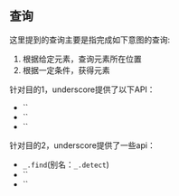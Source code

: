 ## 查询
这里提到的查询主要是指完成如下意图的查询:
1. 根据给定元素，查询元素所在位置
2. 根据一定条件，获得元素

针对目的1，underscore提供了以下API：
- ``
- ``
- ``

针对目的2，underscore提供了一些api：
- `_.find`(别名：`_.detect`)
- ``
- ``